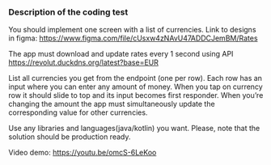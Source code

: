 ### Description of the coding test ###

You should implement one screen with a list of currencies. Link to designs in figma:
https://www.figma.com/file/cUsxw4zNAvU47ADDCJemBM/Rates

The app must download and update rates every 1 second using API
https://revolut.duckdns.org/latest?base=EUR

List all currencies you get from the endpoint (one per row). Each row has an input where you
can enter any amount of money. When you tap on currency row it should slide to top and its
input becomes first responder. When you’re changing the amount the app must simultaneously
update the corresponding value for other currencies.

Use any libraries and languages(java/kotlin) you want. Please, note that the solution should be production ready.

Video demo: https://youtu.be/omcS-6LeKoo

